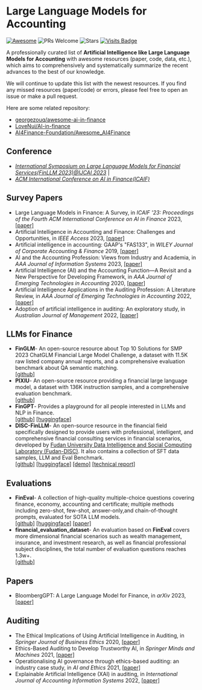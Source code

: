 # Large Language Models for Accounting
[![Awesome](https://awesome.re/badge.svg)](https://awesome.re) 
![PRs Welcome](https://img.shields.io/badge/PRs-Welcome-green) 
![Stars](https://img.shields.io/github/stars/qingsongedu/Awesome-TimeSeries-AIOps-LM-LLM)
[![Visits Badge](https://badges.pufler.dev/visits/qingsongedu/Awesome-TimeSeries-AIOps-LM-LLM)](https://badges.pufler.dev/visits/qingsongedu/Awesome-TimeSeries-AIOps-LM-LLM)
<!-- ![Forks](https://img.shields.io/github/forks/qingsongedu/Awesome-TimeSeries-AIOps-LM-LLM) -->


A professionally curated list of **Artificial Intelligence like Large Language Models for Accounting** with awesome resources (paper, code, data, etc.), which aims to comprehensively and systematically summarize the recent advances to the best of our knowledge.

We will continue to update this list with the newest resources. If you find any missed resources (paper/code) or errors, please feel free to open an issue or make a pull request.

Here are some related repository:
 * [georgezouq/awesome-ai-in-finance](https://github.com/georgezouq/awesome-ai-in-finance)
 * [LoveNui/AI-in-finance](https://github.com/LoveNui/AI-in-finance)
 * [AI4Finance-Foundation/Awesome_AI4Finance](https://github.com/AI4Finance-Foundation/Awesome_AI4Finance)

## Conference
  * [*International Symposium on Large Language Models for Financial Services(FinLLM 2023)@IJCAI 2023*](https://finllm.github.io/workshop) |
  * [*ACM International Conference on AI in Finance(ICAIF)*](https://ai-finance.org/) 

## Survey Papers
* Large Language Models in Finance: A Survey, in *ICAIF '23: Proceedings of the Fourth ACM International Conference on AI in Finance* 2023, [\[paper\]](https://doi.org/10.1145/3604237.3626869)
* Artificial Intelligence in Accounting and Finance: Challenges and Opportunities, in *IEEE Access* 2023, [\[paper\]](https://ieeexplore.ieee.org/document/10319418)
* Artificial intelligence in accounting: GAAP's "FAS133", in *WILEY Journal of Corporate Accounting & Finance* 2019, [\[paper\]](https://onlinelibrary.wiley.com/doi/10.1002/jcaf.22407)
* AI and the Accounting Profession: Views from Industry and Academia, in *AAA Journal of Information Systems* 2023, [\[paper\]](https://publications.aaahq.org/jis/article-abstract/37/3/1/11785/AI-and-the-Accounting-Profession-Views-from)
* Artificial Intelligence (AI) and the Accounting Function—A Revisit and a New Perspective for Developing Framework, in *AAA Journal of Emerging Technologies in Accounting* 2020, [\[paper\]](https://publications.aaahq.org/jeta/article-abstract/17/1/99/9313/Artificial-Intelligence-AI-and-the-Accounting)
* Artificial Intelligence Applications in the Auditing Profession: A Literature Review, in *AAA Journal of Emerging Technologies in Accounting* 2022, [\[paper\]](https://publications.aaahq.org/jeta/article-abstract/19/2/29/172/Artificial-Intelligence-Applications-in-the)
* Adoption of artificial intelligence in auditing: An exploratory study, in *Australian Journal of Management* 2022, [\[paper\]](https://journals.sagepub.com/doi/10.1177/03128962221108440)


## LLMs for Finance
* **FinGLM**- An open-source resource about Top 10 Solutions for SMP 2023 ChatGLM Financial Large Model Challenge, a dataset with 11.5K raw listed company annual reports, and a comprehensive evaluation benchmark about QA semantic matching.  
  [\[github\]](https://github.com/MetaGLM/FinGLM) 
* **PIXIU**- An open-source resource providing a financial large language model, a dataset with 136K instruction samples, and a comprehensive evaluation benchmark.  
  [\[github\]](https://github.com/chancefocus/PIXIU)
* **FinGPT**- Provides a playground for all people interested in LLMs and NLP in Finance.  
  [\[github\]](https://github.com/AI4Finance-Foundation/FinGPT)  [\[huggingface\]](https://huggingface.co/FinGPT)  
* **DISC-FinLLM**- An open-source resource in the financial field specifically designed to provide users with professional, intelligent, and comprehensive financial consulting services in financial scenarios, developed by [Fudan University Data Intelligence and Social Computing Laboratory (Fudan-DISC)](http://fudan-disc.com). It also contains a collection of SFT data samples, LLM and Eval Benchmark.  
  [\[github\]](https://github.com/FudanDISC/DISC-FinLLM)  [\[huggingface\]](https://huggingface.co/Go4miii/DISC-FinLLM) [\[demo\]](https://fin.fudan-disc.com)  [\[technical report\]](http://arxiv.org/abs/2310.15205)

## Evaluations
* **FinEval**- A collection of high-quality multiple-choice questions covering finance, economy, accounting and certificate; multiple methods including zero-shot, few-shot, answer-only,and chain-of-thought prompts, evaluated for SOTA LLM models.  
  [\[github\]](https://github.com/SUFE-AIFLM-Lab/FinEval)  [\[huggingface\]](https://huggingface.co/datasets/SUFE-AIFLM-Lab/FinEval)  [\[paper\]](https://arxiv.org/abs/2308.09975)  
* **financial_evaluation_dataset**- An evaluation based on **FinEval** covers more dimensional financial scenarios such as wealth management, insurance, and investment research, as well as financial professional subject disciplines, the total number of evaluation questions reaches 1.3w+.  
  [\[github\]](https://github.com/alipay/financial_evaluation_dataset) 

## Papers
* BloombergGPT: A Large Language Model for Finance, in *arXiv* 2023, [\[paper\]](https://arxiv.org/abs/2303.17564)

## Auditing
* The Ethical Implications of Using Artificial Intelligence in Auditing, in *Springer Journal of Business Ethics* 2020, [\[paper\]](https://link.springer.com/article/10.1007/s10551-019-04407-1)
* Ethics-Based Auditing to Develop Trustworthy AI, in *Springer Minds and Machines* 2021, [\[paper\]](https://link.springer.com/article/10.1007/s11023-021-09557-8)
* Operationalising AI governance through ethics-based auditing: an industry case study, in *AI and Ethics* 2021, [\[paper\]](https://link.springer.com/article/10.1007/s43681-022-00171-7)
* Explainable Artificial Intelligence (XAI) in auditing, in *International Journal of Accounting Information Systems* 2022, [\[paper\]](https://www.sciencedirect.com/science/article/abs/pii/S1467089522000240)